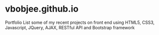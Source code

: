 # vbobjee.github.io
Portfolio
List some of my recent projects on front end using HTML5, CSS3, Javascript, JQuery, AJAX, RESTful API and Bootstrap framework
